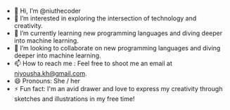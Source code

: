 - 👋 Hi, I’m @niuthecoder
- 👀 I’m interested in exploring the intersection of technology and creativity.
- 🌱 I’m currently learning new programming languages and diving deeper into machine learning.
- 💞️ I’m looking to collaborate on new programming languages and diving deeper into machine learning.
- 📫 How to reach me : Feel free to shoot me an email at niyousha.kh@gmail.com.
- 😄 Pronouns: She / her
- ⚡ Fun fact: I'm an avid drawer and love to express my creativity through sketches and illustrations in my free time!

